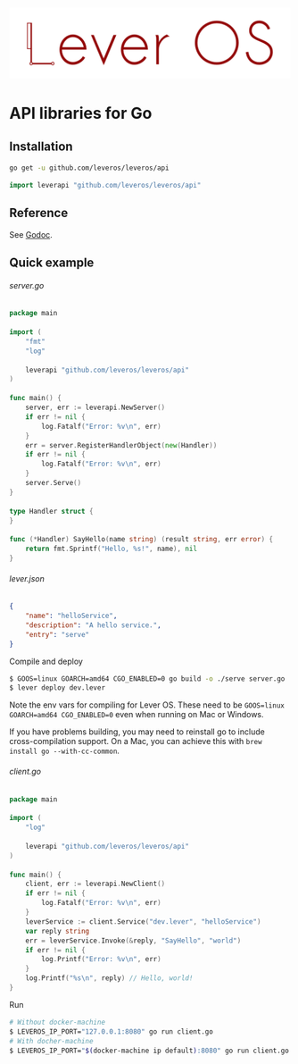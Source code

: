 ![Lever OS](../doc/images/leveros-logo-full-white-bg-v0.2.png "Lever OS")
=========================================================================

API libraries for Go
====================

Installation
------------

```bash
go get -u github.com/leveros/leveros/api
```

```go
import leverapi "github.com/leveros/leveros/api"
```

Reference
---------

See [Godoc](https://godoc.org/github.com/leveros/leveros/api).

Quick example
-------------

###### server.go

```go
package main

import (
	"fmt"
	"log"

	leverapi "github.com/leveros/leveros/api"
)

func main() {
	server, err := leverapi.NewServer()
	if err != nil {
		log.Fatalf("Error: %v\n", err)
	}
	err = server.RegisterHandlerObject(new(Handler))
	if err != nil {
		log.Fatalf("Error: %v\n", err)
	}
	server.Serve()
}

type Handler struct {
}

func (*Handler) SayHello(name string) (result string, err error) {
	return fmt.Sprintf("Hello, %s!", name), nil
}
```

###### lever.json

```json
{
    "name": "helloService",
    "description": "A hello service.",
    "entry": "serve"
}
```

Compile and deploy

```bash
$ GOOS=linux GOARCH=amd64 CGO_ENABLED=0 go build -o ./serve server.go
$ lever deploy dev.lever
```

Note the env vars for compiling for Lever OS. These need to be
`GOOS=linux GOARCH=amd64 CGO_ENABLED=0` even when running on Mac or Windows.

If you have problems building, you may need to reinstall go to include
cross-compilation support. On a Mac, you can achieve this with
`brew install go --with-cc-common`.

###### client.go

```go
package main

import (
	"log"

	leverapi "github.com/leveros/leveros/api"
)

func main() {
    client, err := leverapi.NewClient()
    if err != nil {
		log.Fatalf("Error: %v\n", err)
	}
    leverService := client.Service("dev.lever", "helloService")
    var reply string
    err = leverService.Invoke(&reply, "SayHello", "world")
    if err != nil {
        log.Printf("Error: %v\n", err)
    }
    log.Printf("%s\n", reply) // Hello, world!
}
```

Run

```bash
# Without docker-machine
$ LEVEROS_IP_PORT="127.0.0.1:8080" go run client.go
# With docher-machine
$ LEVEROS_IP_PORT="$(docker-machine ip default):8080" go run client.go
```
